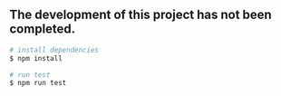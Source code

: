 ## The development of this project has not been completed.

```bash
# install dependencies
$ npm install

# run test
$ npm run test
```
